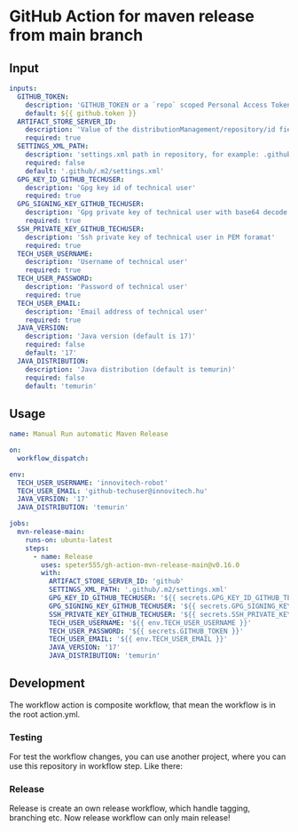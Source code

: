 # GitHub Action for maven release from main branch

## Input

```yaml
inputs:
  GITHUB_TOKEN:
    description: 'GITHUB_TOKEN or a `repo` scoped Personal Access Token (PAT)'
    default: ${{ github.token }}
  ARTIFACT_STORE_SERVER_ID:
    description: 'Value of the distributionManagement/repository/id field of the pom.xml'
    required: true
  SETTINGS_XML_PATH:
    description: 'settings.xml path in repository, for example: .github/.m2/settings.xml (in repository root, there is a .github folder ...'
    required: false
    default: '.github/.m2/settings.xml'
  GPG_KEY_ID_GITHUB_TECHUSER:
    description: 'Gpg key id of technical user'
    required: true
  GPG_SIGNING_KEY_GITHUB_TECHUSER:
    description: 'Gpg private key of technical user with base64 decode format'
    required: true
  SSH_PRIVATE_KEY_GITHUB_TECHUSER:
    description: 'Ssh private key of technical user in PEM foramat'
    required: true
  TECH_USER_USERNAME:
    description: 'Username of technical user'
    required: true
  TECH_USER_PASSWORD:
    description: 'Password of technical user'
    required: true
  TECH_USER_EMAIL:
    description: 'Email address of technical user'
    required: true
  JAVA_VERSION:
    description: 'Java version (default is 17)'
    required: false
    default: '17'
  JAVA_DISTRIBUTION:
    description: 'Java distribution (default is temurin)'
    required: false
    default: 'temurin'
```

## Usage

```yaml
name: Manual Run automatic Maven Release

on:
  workflow_dispatch:

env:
  TECH_USER_USERNAME: 'innovitech-robot'
  TECH_USER_EMAIL: 'github-techuser@innovitech.hu'
  JAVA_VERSION: '17'
  JAVA_DISTRIBUTION: 'temurin'

jobs:
  mvn-release-main:
    runs-on: ubuntu-latest
    steps:
      - name: Release
        uses: speter555/gh-action-mvn-release-main@v0.16.0
        with:
          ARTIFACT_STORE_SERVER_ID: 'github'
          SETTINGS_XML_PATH: '.github/.m2/settings.xml'
          GPG_KEY_ID_GITHUB_TECHUSER: '${{ secrets.GPG_KEY_ID_GITHUB_TECHUSER }}'
          GPG_SIGNING_KEY_GITHUB_TECHUSER: '${{ secrets.GPG_SIGNING_KEY_GITHUB_TECHUSER }}'
          SSH_PRIVATE_KEY_GITHUB_TECHUSER: '${{ secrets.SSH_PRIVATE_KEY_GITHUB_TECHUSER }}'
          TECH_USER_USERNAME: '${{ env.TECH_USER_USERNAME }}'
          TECH_USER_PASSWORD: '${{ secrets.GITHUB_TOKEN }}'
          TECH_USER_EMAIL: '${{ env.TECH_USER_EMAIL }}'
          JAVA_VERSION: '17'
          JAVA_DISTRIBUTION: 'temurin'
```

## Development

The workflow action is composite workflow, that mean the workflow is in the root action.yml.

### Testing

For test the workflow changes, you can use another project, where you can use this repository in workflow step. Like there: 

### Release

Release is create an own release workflow, which handle tagging, branching etc.
Now release workflow can only main release! 
